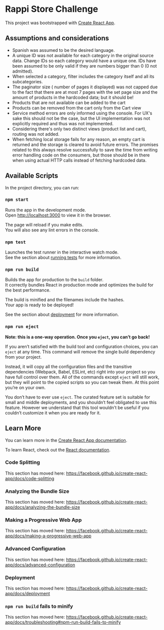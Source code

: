 # Rappi Store Challenge

This project was bootstrapped with [Create React App](https://github.com/facebook/create-react-app).

## Assumptions and considerations
- Spanish was assumed to be the desired language.
- A unique ID was not available for each category in the original source data. Change IDs so each category would have a unique one. IDs have been assumed to be only valid if they are numbers bigger than 0 (0 not admitted).
- When selected a category, filter includes the category itself and all its subcategories.
- The paginator size ( number of pages it displayed) was not capped due to the fact that there are at most 7 pages with the set page size and the amount of products in the hardcoded data; but it should be!
- Products that are not available can be added to the cart 
- Products can be removed from the cart only from the Cart view
- Service method errors are only informed using the console. For UX's sake this should not be the case, but the UI implementation was not explicitly required and thus was not implemented.
- Considering there's only two distinct views (product list and cart), routing was not added.
- When fetching local storage fails for any reason, an empty cart is returned and the storage is cleared to avoid future errors. The promises related to this always resolve successfully to save the time from writing error handling code on the consumers, but those should be in there when using actual HTTP calls instead of fetching hardcoded data.


## Available Scripts

In the project directory, you can run:

### `npm start`

Runs the app in the development mode.<br>
Open [http://localhost:3000](http://localhost:3000) to view it in the browser.

The page will reload if you make edits.<br>
You will also see any lint errors in the console.

### `npm test`

Launches the test runner in the interactive watch mode.<br>
See the section about [running tests](https://facebook.github.io/create-react-app/docs/running-tests) for more information.

### `npm run build`

Builds the app for production to the `build` folder.<br>
It correctly bundles React in production mode and optimizes the build for the best performance.

The build is minified and the filenames include the hashes.<br>
Your app is ready to be deployed!

See the section about [deployment](https://facebook.github.io/create-react-app/docs/deployment) for more information.

### `npm run eject`

**Note: this is a one-way operation. Once you `eject`, you can’t go back!**

If you aren’t satisfied with the build tool and configuration choices, you can `eject` at any time. This command will remove the single build dependency from your project.

Instead, it will copy all the configuration files and the transitive dependencies (Webpack, Babel, ESLint, etc) right into your project so you have full control over them. All of the commands except `eject` will still work, but they will point to the copied scripts so you can tweak them. At this point you’re on your own.

You don’t have to ever use `eject`. The curated feature set is suitable for small and middle deployments, and you shouldn’t feel obligated to use this feature. However we understand that this tool wouldn’t be useful if you couldn’t customize it when you are ready for it.

## Learn More

You can learn more in the [Create React App documentation](https://facebook.github.io/create-react-app/docs/getting-started).

To learn React, check out the [React documentation](https://reactjs.org/).

### Code Splitting

This section has moved here: https://facebook.github.io/create-react-app/docs/code-splitting

### Analyzing the Bundle Size

This section has moved here: https://facebook.github.io/create-react-app/docs/analyzing-the-bundle-size

### Making a Progressive Web App

This section has moved here: https://facebook.github.io/create-react-app/docs/making-a-progressive-web-app

### Advanced Configuration

This section has moved here: https://facebook.github.io/create-react-app/docs/advanced-configuration

### Deployment

This section has moved here: https://facebook.github.io/create-react-app/docs/deployment

### `npm run build` fails to minify

This section has moved here: https://facebook.github.io/create-react-app/docs/troubleshooting#npm-run-build-fails-to-minify
